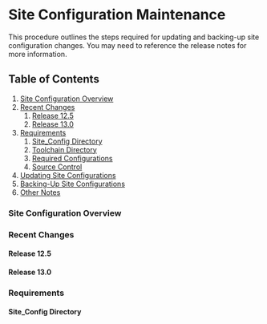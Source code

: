Site Configuration Maintenance
=========================
This procedure outlines the steps required for updating and backing-up site configuration changes. You may need to reference the release notes for more information. 
## Table of Contents
1. [Site Configuration Overview](#overview)
2. [Recent Changes](#changes)
	1. [Release 12.5](#release12-5changes)
	2. [Release 13.0](#release13-0changes)
3. [Requirements](#requirements)
	1. [Site_Config Directory](#siteconfigdir)
	2. [Toolchain Directory](#toolchaindir)
	3. [Required Configurations](#requiredconfigs)
	4. [Source Control](#sourcecontrol)
4. [Updating Site Configurations](#updatingconfigs)
5. [Backing-Up Site Configurations](#backingupconfigs)
6. [Other Notes](#othernotes)
### Site Configuration Overview <a name=overview></a>
### Recent Changes <a name=changes></a>
#### Release 12.5 <a name=release12-5changes></a>
#### Release 13.0 <a name=release13-0changes></a>
### Requirements <a name=requirements></a>
#### Site_Config Directory <a name=siteconfigdir></a>
